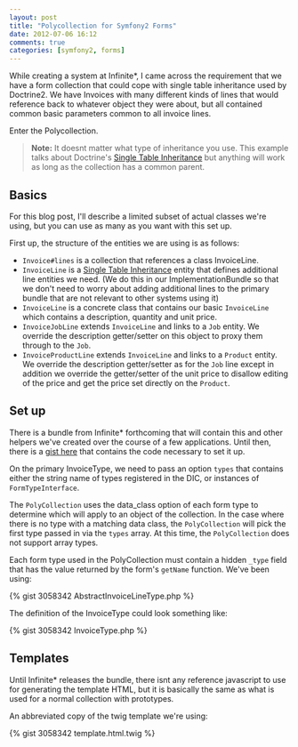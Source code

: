 ```yaml
---
layout: post
title: "Polycollection for Symfony2 Forms"
date: 2012-07-06 16:12
comments: true
categories: [symfony2, forms]
---
```


While creating a system at Infinite*, I came across the requirement that
we have a form collection that could cope with single table inheritance
used by Doctrine2. We have Invoices with many different kinds of lines
that would reference back to whatever object they were about, but all
contained common basic parameters common to all invoice lines.

Enter the Polycollection.

<!-- more -->

> **Note:**
> It doesnt matter what type of inheritance you use. This example talks
> about Doctrine's [Single Table Inheritance][] but anything will work
> as long as the collection has a common parent.

Basics
------

For this blog post, I'll describe a limited subset of actual classes
we're using, but you can use as many as you want with this set up.

First up, the structure of the entities we are using is as follows:

 * `Invoice#lines` is a collection that references a class InvoiceLine.
 * `InvoiceLine` is a [Single Table Inheritance][] entity that defines
   additional line entities we need. (We do this in our
   ImplementationBundle so that we don't need to worry about adding
   additional lines to the primary bundle that are not relevant to other
   systems using it)
 * `InvoiceLine` is a concrete class that contains our basic `InvoiceLine`
   which contains a description, quantity and unit price.
 * `InvoiceJobLine` extends `InvoiceLine` and links to a `Job` entity. We
   override the description getter/setter on this object to proxy them
   through to the `Job`.
 * `InvoiceProductLine` extends `InvoiceLine` and links to a `Product`
   entity. We override the description getter/setter as for the `Job`
   line except in addition we override the getter/setter of the unit
   price to disallow editing of the price and get the price set
   directly on the `Product`.

Set up
------

There is a bundle from Infinite* forthcoming that will contain this and
other helpers we've created over the course of a few applications. Until
then, there is a [gist here][] that contains the code necessary to set it
up.

On the primary InvoiceType, we need to pass an option `types` that contains
either the string name of types registered in the DIC, or instances of
`FormTypeInterface`.

The `PolyCollection` uses the data_class option of each form type to
determine which will apply to an object of the collection. In the case where
there is no type with a matching data class, the `PolyCollection` will pick
the first type passed in via the `types` array. At this time, the
`PolyCollection` does not support array types.

Each form type used in the PolyCollection must contain a hidden `_type`
field that has the value returned by the form's `getName` function. We've been
using:

{% gist 3058342 AbstractInvoiceLineType.php %}

The definition of the InvoiceType could look something like:

{% gist 3058342 InvoiceType.php %}

Templates
---------

Until Infinite* releases the bundle, there isnt any reference javascript
to use for generating the template HTML, but it is basically the same
as what is used for a normal collection with prototypes.

An abbreviated copy of the twig template we're using:

{% gist 3058342 template.html.twig %}

[Single Table Inheritance]: http://docs.doctrine-project.org/projects/doctrine-orm/en/latest/reference/inheritance-mapping.html#single-table-inheritance
[gist here]: https://gist.github.com/3058342
